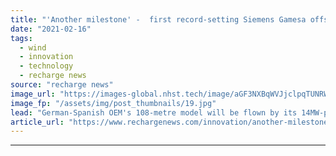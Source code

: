 ```yaml
---
title: "'Another milestone' -  first record-setting Siemens Gamesa offshore turbine blade rolls out"
date: "2021-02-16"
tags: 
  - wind
  - innovation
  - technology
  - recharge news
source: "recharge news"
image_url: "https://images-global.nhst.tech/image/aGF3NXBqWVJjclpqTUNRWjByWWZid2oxSlhxMFMxcDdrdVUvMGxzVjd6RT0=/nhst/binary/e1056707131725f66d69db11b1bbbc5e"
image_fp: "/assets/img/post_thumbnails/19.jpg"
lead: "German-Spanish OEM's 108-metre model will be flown by its 14MW-plus SG14.0-222DD, with prototype test set for later this year"
article_url: "https://www.rechargenews.com/innovation/another-milestone-first-record-setting-siemens-gamesa-offshore-turbine-blade-rolls-out/2-1-964194"
---
```


---
